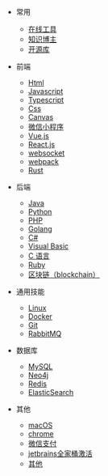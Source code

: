 - 常用
  - [在线工具](doc/tools.md)
  - [知识博主](/doc/nav.md)
  - [开源库](/doc/open.md)

- 前端

  - [Html](doc/html.md)
  - [Javascript](doc/javascript.md)
  - [Typescript](doc/typescript.md)
  - [Css](doc/css.md)
  - [Canvas](doc/canvas.md)
  - [微信小程序](doc/miniprogram.md)
  - [Vue.js](doc/vue.md)
  - [React.js](blog/react/index.md)
  - [websocket](blog/websocket/index.md)
  - [webpack](doc/webpack.md)
  - [Rust](doc/rust.md)

- 后端

  - [Java](doc/java.md)
  - [Python](doc/python.md)
  - [PHP](doc/php.md)
  - [Golang](doc/go.md)
  - [C#](doc/csharp.md)
  - [Visual Basic](doc/visual-basic.md)
  - [C 语言](doc/c.md)
  - [Ruby](doc/ruby.md)
  - [区块链（blockchain）](doc/blockchain.md)

- 通用技能
  - [Linux](doc/linux.md)
  - [Docker](/doc/docker.md)
  - [Git](doc/git.md)
  - [RabbitMQ](/blog/rabbitmq/index.md)

- 数据库

  - [MySQL](doc/mysql.md)
  - [Neo4j](doc/neo4j.md)
  - [Redis](doc/redis.md)
  - [ElasticSearch](blog/elasticsearch/index.md)

- 其他
  - [macOS](/doc/macos.md)
  - [chrome](doc/chrome.md)
  - [微信支付](blog/pay/weixin-pay.md)
  - [jetbrains全家桶激活](/doc/jetbrains.md)
  - [其他](doc/index.md)